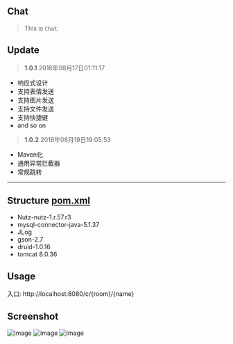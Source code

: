 ## Chat
> This is `Chat`.

## Update
> **1.0.1** 2016年08月17日01:11:17

- 响应式设计
- 支持表情发送
- 支持图片发送
- 支持文件发送
- 支持快捷键
- and so on
> **1.0.2** 2016年08月19日19:05:53

- Maven化
- 通用异常拦截器
- 常规跳转


-------------------------------------
## Structure [pom.xml](https://github.com/hocgin/ChatHTML/blob/master/pom.xml)
- Nutz-nutz-1.r.57.r3
- mysql-connector-java-5.1.37
- JLog
- gson-2.7
- druid-1.0.16
- tomcat 8.0.36

## Usage
入口: http://localhost:8080/c/{room}/{name}

## Screenshot
![image](http://7xs6lq.com1.z0.glb.clouddn.com/chat-1.png)
![image](http://7xs6lq.com1.z0.glb.clouddn.com/chat-2.png)
![image](http://7xs6lq.com1.z0.glb.clouddn.com/chat-3.png)